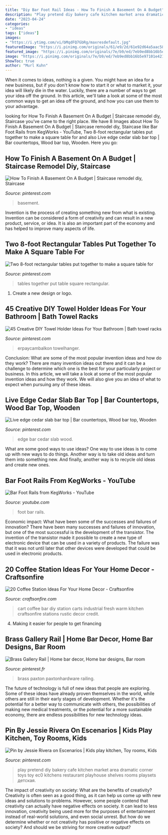 ```yaml
---
title: "Diy Bar Foot Rail Ideas - How To Finish A Basement On A Budget"
description: "Play pretend diy bakery cafe kitchen market area dramatic corner toys toy ec0 kitchens restaurant playhouse shelves rooms playsets детская"
date: "2023-04-24"
categories:
- "ideas"
tags: ["ideas"]
images:
- "https://i.ytimg.com/vi/bMqdFQ7GbRg/maxresdefault.jpg"
featuredImage: "https://i.pinimg.com/originals/61/e9/2d/61e92d64a5aac589e6b4c1655e227938.jpg"
featured_image: "https://i.pinimg.com/originals/7e/b9/ed/7eb9ed8bb16b5e97101e42129d64bf08.jpg"
image: "https://i.pinimg.com/originals/7e/b9/ed/7eb9ed8bb16b5e97101e42129d64bf08.jpg"
ShowToc: true
author: "Murl Kuhn"
---
```



When it comes to ideas, nothing is a given. You might have an idea for a new business, but if you don't know how to start it or what to market it, your idea will likely die in the water. Luckily, there are a number of ways to get your idea off the ground. In this article, we'll take a look at some of the most common ways to get an idea off the ground, and how you can use them to your advantage.

	

		
looking for How To Finish A Basement On A Budget | Staircase remodel diy, Staircase you've came to the right place. We have 8 Images about How To Finish A Basement On A Budget | Staircase remodel diy, Staircase like Bar Foot Rails from KegWorks - YouTube, Two 8-foot rectangular tables put together to make a square table for and also Live edge cedar slab bar top | Bar countertops, Wood bar top, Wooden. Here you go:
		
    
## How To Finish A Basement On A Budget | Staircase Remodel Diy, Staircase

<img loading=lazy src="https://i.pinimg.com/736x/59/7d/a4/597da49300f86f5ee292647363db45be.jpg" onerror="this.onerror=null;this.src='https://tse2.mm.bing.net/th?id=OIP.acPpaVwRmp1VtqlrViD5dgHaJ4&amp;pid=15.1';" alt="How To Finish A Basement On A Budget | Staircase remodel diy, Staircase">

_Source: pinterest.com_

>basement. 

	

Invention is the process of creating something new from what is existing. Invention can be considered a form of creativity and can result in a new product, service, or idea. It is also an important part of the economy and has helped to improve many aspects of life.

    
## Two 8-foot Rectangular Tables Put Together To Make A Square Table For

<img loading=lazy src="https://i.pinimg.com/originals/25/21/4a/25214a3a7913065c36e4ec8639eca782.jpg" onerror="this.onerror=null;this.src='https://tse3.mm.bing.net/th?id=OIP.tiwW810_1YBZuZTRrc85dQHaFi&amp;pid=15.1';" alt="Two 8-foot rectangular tables put together to make a square table for">

_Source: pinterest.com_

>tables together put table square rectangular. 

	

1. Create a new design or logo.

    
## 45 Creative DIY Towel Holder Ideas For Your Bathroom | Bath Towel Racks

<img loading=lazy src="https://i.pinimg.com/736x/f0/ba/f2/f0baf217fc0a7084ed5512221183891d.jpg" onerror="this.onerror=null;this.src='https://tse1.mm.bing.net/th?id=OIP.oOFlgF-AZaGjLrthfUywbQHaJQ&amp;pid=15.1';" alt="45 Creative DIY Towel Holder Ideas For Your Bathroom | Bath towel racks">

_Source: pinterest.com_

>erpaycambalkon towelhanger. 

	

Conclusion: What are some of the most popular invention ideas and how do they work?
There are many invention ideas out there and it can be a challenge to determine which one is the best for your particularly project or business. In this article, we will take a look at some of the most popular invention ideas and how they work. We will also give you an idea of what to expect when pursuing any of these ideas.

    
## Live Edge Cedar Slab Bar Top | Bar Countertops, Wood Bar Top, Wooden

<img loading=lazy src="https://i.pinimg.com/originals/61/e9/2d/61e92d64a5aac589e6b4c1655e227938.jpg" onerror="this.onerror=null;this.src='https://tse1.mm.bing.net/th?id=OIP._JwGZHszW4X1GIds7VMB6AHaJ4&amp;pid=15.1';" alt="Live edge cedar slab bar top | Bar countertops, Wood bar top, Wooden">

_Source: pinterest.com_

>edge bar cedar slab wood. 

	

What are some good ways to use ideas?
One way to use ideas is to come up with new ways to do things. Another way is to take old ideas and turn them into something new. And finally, another way is to recycle old ideas and create new ones.

    
## Bar Foot Rails From KegWorks - YouTube

<img loading=lazy src="https://i.ytimg.com/vi/bMqdFQ7GbRg/maxresdefault.jpg" onerror="this.onerror=null;this.src='https://tse4.mm.bing.net/th?id=OIP.sI_838idv8ghga7vGUQwUAHaEK&amp;pid=15.1';" alt="Bar Foot Rails from KegWorks - YouTube">

_Source: youtube.com_

>foot bar rails. 

	

Economic impact: What have been some of the successes and failures of innovation?
There have been many successes and failures of innovation, but one of the most successful is the development of the transistor. The invention of the transistor made it possible to create a new type of electronic device that can be used in a variety of products. The failure was that it was not until later that other devices were developed that could be used in electronic products.

    
## 20 Coffee Station Ideas For Your Home Decor - Craftsonfire

<img loading=lazy src="https://craftsonfire.com/wp-content/uploads/2017/09/coffee-station-design-ideas-warm-industrial.jpg" onerror="this.onerror=null;this.src='https://tse4.mm.bing.net/th?id=OIP.IJJfzXoen8rPDgwrj0yvrQHaLH&amp;pid=15.1';" alt="20 Coffee Station Ideas For Your Home Decor - Craftsonfire">

_Source: craftsonfire.com_

>cart coffee bar diy station carts industrial fresh warm kitchen craftsonfire stations rustic decor credit. 

	

4. Making it easier for people to get financing 

    
## Brass Gallery Rail | Home Bar Decor, Home Bar Designs, Bar Room

<img loading=lazy src="https://i.pinimg.com/originals/7e/b9/ed/7eb9ed8bb16b5e97101e42129d64bf08.jpg" onerror="this.onerror=null;this.src='https://tse1.mm.bing.net/th?id=OIP.SgiAK0gB8nZdRbBUZ5RhsQHaKb&amp;pid=15.1';" alt="Brass Gallery Rail | Home bar decor, Home bar designs, Bar room">

_Source: pinterest.fr_

>brass paxton paxtonhardware railing. 

	

The future of technology is full of new ideas that people are exploring. Some of these ideas have already proven themselves in the world, while others are still in their early stages of development. Whether it's the potential for a better way to communicate with others, the possibilities of making new medical treatments, or the potential for a more sustainable economy, there are endless possibilities for new technology ideas.

    
## Pin By Jessie Rivera On Escenarios | Kids Play Kitchen, Toy Rooms, Kids

<img loading=lazy src="https://i.pinimg.com/736x/8a/f1/44/8af144e121fd9257273606cfab2978e3--kids-playsets-kids-toys.jpg" onerror="this.onerror=null;this.src='https://tse2.mm.bing.net/th?id=OIP.EUN4XDAWaxDBj_pqIyb7WAHaNK&amp;pid=15.1';" alt="Pin by Jessie Rivera on Escenarios | Kids play kitchen, Toy rooms, Kids">

_Source: pinterest.com_

>play pretend diy bakery cafe kitchen market area dramatic corner toys toy ec0 kitchens restaurant playhouse shelves rooms playsets детская. 

	

The impact of creativity on society: What are the benefits of creativity?
Creativity is often seen as a good thing, as it can help us come up with new ideas and solutions to problems. However, some people contend that creativity can actually have negative effects on society. It can lead to less innovation, creativity being used more for the purposes of entertainment instead of real-world solutions, and even social unrest. But how do we determine whether or not creativity has positive or negative effects on society? And should we be striving for more creative output?

